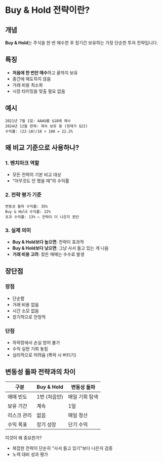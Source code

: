 # Buy & Hold 전략이란?

## 개념
**Buy & Hold**는 주식을 한 번 매수한 후 장기간 보유하는 가장 단순한 투자 전략입니다.

## 특징
- **처음에 한 번만 매수**하고 끝까지 보유
- 중간에 매도하지 않음
- 거래 비용 최소화
- 시장 타이밍을 맞출 필요 없음

## 예시
```
2021년 7월 1일: AAAU를 $18에 매수
2024년 12월 현재: 계속 보유 중 (현재가 $22)
수익률: (22-18)/18 × 100 = 22.2%
```

## 왜 비교 기준으로 사용하나?

### 1. 벤치마크 역할
- 모든 전략의 기본 비교 대상
- "아무것도 안 했을 때"의 수익률

### 2. 전략 평가 기준
```
변동성 돌파 수익률: 35%
Buy & Hold 수익률: 22%
초과 수익률: 13% ← 전략이 더 나은지 판단
```

### 3. 실제 의미
- **Buy & Hold보다 높으면**: 전략이 효과적
- **Buy & Hold보다 낮으면**: 그냥 사서 들고 있는 게 나음
- **거래 비용 고려**: 잦은 매매는 수수료 발생

## 장단점

### 장점
- 단순함
- 거래 비용 없음
- 시간 소모 없음
- 장기적으로 안정적

### 단점
- 하락장에서 손실 방어 불가
- 수익 실현 기회 놓침
- 심리적으로 어려움 (폭락 시 버티기)

## 변동성 돌파 전략과의 차이

| 구분 | Buy & Hold | 변동성 돌파 |
|------|------------|------------|
| 매매 빈도 | 1번 (처음만) | 매일 기회 탐색 |
| 보유 기간 | 계속 | 1일 |
| 리스크 관리 | 없음 | 매일 청산 |
| 수익 목표 | 장기 성장 | 단기 수익 |

이것이 왜 중요한가?
- 복잡한 전략이 단순히 "사서 들고 있기"보다 나은지 검증
- 노력 대비 성과 평가